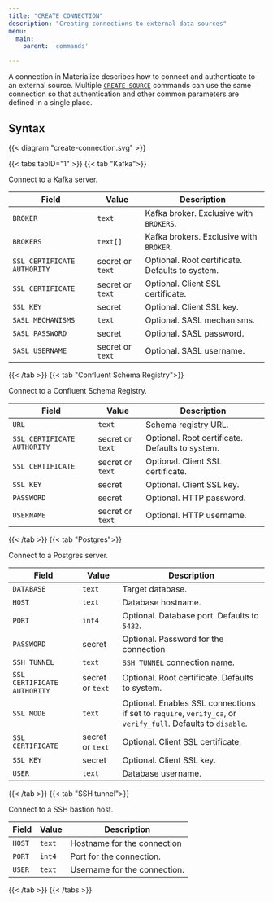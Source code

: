 ```yaml
---
title: "CREATE CONNECTION"
description: "Creating connections to external data sources"
menu:
  main:
    parent: 'commands'

---
```


A connection in Materialize describes how to connect and authenticate to an external source.
Multiple [`CREATE SOURCE`](/sql/create-source) commands can use the same connection so that authentication and other common parameters are defined in a single place.

## Syntax

{{< diagram "create-connection.svg" >}}

{{< tabs tabID="1" >}}
{{< tab "Kafka">}}

Connect to a Kafka server.

Field | Value | Description
-|-|-
`BROKER`                    | `text`           | Kafka broker. Exclusive with `BROKERS`.
`BROKERS`                   | `text[]`         | Kafka brokers. Exclusive with `BROKER`.
`SSL CERTIFICATE AUTHORITY` | secret or `text` | Optional. Root certificate. Defaults to system.
`SSL CERTIFICATE`           | secret or `text` | Optional. Client SSL certificate.
`SSL KEY`                   | secret           | Optional. Client SSL key.
`SASL MECHANISMS`           | `text`           | Optional. SASL mechanisms.
`SASL PASSWORD`             | secret           | Optional. SASL password.
`SASL USERNAME`             | secret or `text` | Optional. SASL username.

{{< /tab >}}
{{< tab "Confluent Schema Registry">}}

Connect to a Confluent Schema Registry.

Field | Value | Description
-|-|-
`URL`                       | `text`           | Schema registry URL.
`SSL CERTIFICATE AUTHORITY` | secret or `text` | Optional. Root certificate. Defaults to system.
`SSL CERTIFICATE`           | secret or `text` | Optional. Client SSL certificate.
`SSL KEY`                   | secret           | Optional. Client SSL key.
`PASSWORD`                  | secret           | Optional. HTTP password.
`USERNAME`                  | secret or `text` | Optional. HTTP username.

{{< /tab >}}
{{< tab "Postgres">}}

Connect to a Postgres server.

Field | Value | Description
-|-|-
`DATABASE`                  | `text`           | Target database.
`HOST`                      | `text`           | Database hostname.
`PORT`                      | `int4`           | Optional. Database port. Defaults to `5432`.
`PASSWORD`                  | secret           | Optional. Password for the connection
`SSH TUNNEL`                | `text`           | `SSH TUNNEL` connection name.
`SSL CERTIFICATE AUTHORITY` | secret or `text` | Optional. Root certificate. Defaults to system.
`SSL MODE`                  | `text`           | Optional. Enables SSL connections if set to `require`, `verify_ca`, or `verify_full`. Defaults to `disable`.
`SSL CERTIFICATE`           | secret or `text` | Optional. Client SSL certificate.
`SSL KEY`                   | secret           | Optional. Client SSL key.
`USER`                      | `text`           | Database username.

{{< /tab >}}
{{< tab "SSH tunnel">}}

Connect to a SSH bastion host.

Field | Value | Description
-|-|-
`HOST` | `text` | Hostname for the connection
`PORT` | `int4` | Port for the connection.
`USER` | `text` | Username for the connection.

{{< /tab >}}
{{< /tabs >}}
